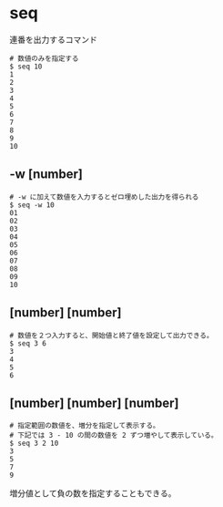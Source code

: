 # seq

連番を出力するコマンド

    # 数値のみを指定する
    $ seq 10
    1
    2
    3
    4
    5
    6
    7
    8
    9
    10

## -w [number]

    # -w に加えて数値を入力するとゼロ埋めした出力を得られる
    $ seq -w 10
    01
    02
    03
    04
    05
    06
    07
    08
    09
    10

## [number] [number]

    # 数値を２つ入力すると、開始値と終了値を設定して出力できる。
    $ seq 3 6
    3
    4
    5
    6

## [number] [number] [number]

    # 指定範囲の数値を、増分を指定して表示する。
    # 下記では 3 - 10 の間の数値を 2 ずつ増やして表示している。
    $ seq 3 2 10
    3
    5
    7
    9

増分値として負の数を指定することもできる。
